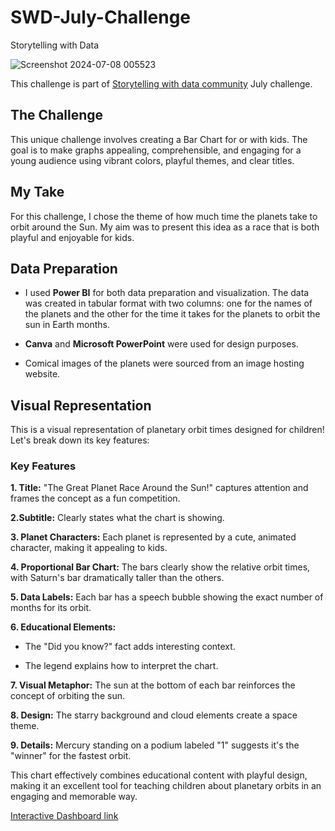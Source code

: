 # SWD-July-Challenge
Storytelling with Data

![Screenshot 2024-07-08 005523](https://github.com/Ankan2508/SWD-July-Challenge/assets/140300290/4c1d8aa1-83f2-4577-8c3a-452df75134da)

This challenge is part of [Storytelling with data community](https://community.storytellingwithdata.com/challenges/jul-2024-graphing-for-or-with-kids) July challenge.

## The Challenge

This unique challenge involves creating a Bar Chart for or with kids. The goal is to make graphs appealing, comprehensible, and engaging for a young audience using vibrant colors, playful themes, and clear titles.

## My Take

For this challenge, I chose the theme of how much time the planets take to orbit around the Sun. My aim was to present this idea as a race that is both playful and enjoyable for kids.

## Data Preparation

- I used **Power BI** for both data preparation and visualization. The data was created in tabular format with two columns: one for the names of the planets and the other for the time it takes for the planets to orbit the sun in Earth months.

- **Canva** and **Microsoft PowerPoint** were used for design purposes.

- Comical images of the planets were sourced from an image hosting website.

## Visual Representation

This is a visual representation of planetary orbit times designed for children! Let's break down its key features:

### Key Features

**1. Title:** "The Great Planet Race Around the Sun!" captures attention and frames the concept as a fun competition.

**2.Subtitle:** Clearly states what the chart is showing.

**3. Planet Characters:** Each planet is represented by a cute, animated character, making it appealing to kids.

**4. Proportional Bar Chart:** The bars clearly show the relative orbit times, with Saturn's bar dramatically taller than the others.

**5. Data Labels:** Each bar has a speech bubble showing the exact number of months for its orbit.

**6. Educational Elements:**

- The "Did you know?" fact adds interesting context.

- The legend explains how to interpret the chart.

**7. Visual Metaphor:** The sun at the bottom of each bar reinforces the concept of orbiting the sun.

**8. Design:** The starry background and cloud elements create a space theme.

**9. Details:** Mercury standing on a podium labeled "1" suggests it's the "winner" for the fastest orbit.

This chart effectively combines educational content with playful design, making it an excellent tool for teaching children about planetary orbits in an engaging and memorable way.

[Interactive Dashboard link](https://app.powerbi.com/view?r=eyJrIjoiNGI5YWRkMmEtZDc1ZC00NTMyLWFiNWEtZGU1ZGQxZGFjNDVjIiwidCI6ImRmODY3OWNkLWE4MGUtNDVkOC05OWFjLWM4M2VkN2ZmOTVhMCJ9)
